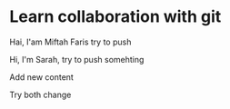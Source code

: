 # Learn collaboration with git

Hai, I'am Miftah Faris try to push

Hi, I'm Sarah, try to push somehting

Add new content

Try both change
